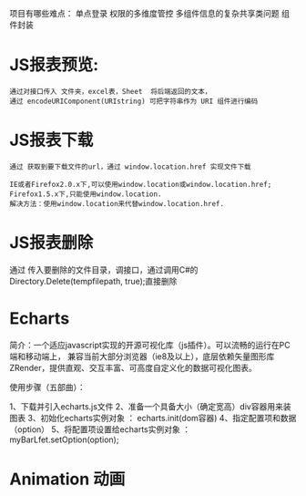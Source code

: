 项目有哪些难点：
  单点登录
  权限的多维度管控
  多组件信息的复杂共享类问题
  组件封装

# JS报表预览:
    通过对接口传入 文件夹，excel表，Sheet  将后端返回的文本，
    通过 encodeURIComponent(URIstring) 可把字符串作为 URI 组件进行编码
<script>
      getPreviewData() {
      this.previewData = "";
      this.showTab = false;
      getSheetPreview(
        this.selectFolder,
        this.selectFile,
        this.selectSheet
      ).then((res) => {
        if (res.code === 1) {
          this.previewData =
            "data:text/html;charset=UTF-8," + encodeURIComponent(res.data);
        }
        this.showTab = true;
        this.loading.close();
      });
    },
</script>

# JS报表下载
    通过 获取到要下载文件的url，通过 window.location.href 实现文件下载
    
    IE或者Firefox2.0.x下,可以使用window.location或window.location.href; 
    Firefox1.5.x下,只能使用window.location.
    解决方法：使用window.location来代替window.location.href.
<script>
   handleDownload() {  
      if (this.selectFolder === "" || this.selectFile === "") {
        this.$message.warning("请先选择一份报表!");
        return;
      }
      const url = "/huali-api/Download/DownloadPlanReport";
      window.location.href = `${url}?folderName=${this.selectFolder}&fileName=${this.selectFile}`;
    },
</script>

# JS报表删除
  通过 传入要删除的文件目录，调接口，通过调用C#的 Directory.Delete(tempfilepath, true);直接删除

# Echarts
简介：一个适应javascript实现的开源可视化库（js插件）。可以流畅的运行在PC端和移动端上，
    兼容当前大部分浏览器（ie8及以上），底层依赖矢量图形库ZRender，提供直观、交互丰富、可高度自定义化的数据可视化图表。

使用步骤（五部曲）：

1、下载并引入echarts.js文件
2、准备一个具备大小（确定宽高）div容器用来装图表
3、初始化echarts实例对象 ： echarts.init(dom容器)
4、指定配置项和数据（option）
5、将配置项设置给echarts实例对象 ：myBarLfet.setOption(option);

# Animation 动画


<style>
  .myRoot {
    position: absolute;
    bottom: 0;
    width: 100%;
    /* animation:
     name
     duration 
     设置动画将如何完成一个周期
     timing-function 
     设置动画在启动前的延迟间隔。
     delay
      iteration-count
       direction 
       fill-mode
        play-state; */
    animation: rise 0s linear forwards;
    }

  @keyframes rise {
  0% {
    height: 50px;
  }

  100% {
    height: 90%;
    /* 滤镜： 给图像应用色相旋转。 */
    filter: hue-rotate(360deg);
  }
}
</style>